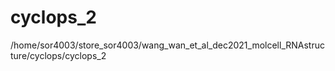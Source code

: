 # cyclops_2

/home/sor4003/store_sor4003/wang_wan_et_al_dec2021_molcell_RNAstructure/cyclops/cyclops_2

